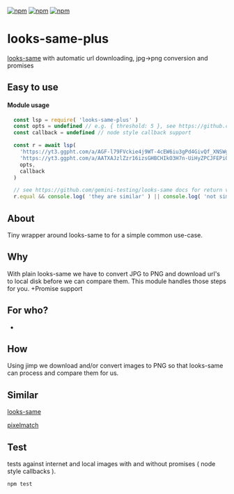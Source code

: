 [![npm](https://img.shields.io/npm/v/looks-same-plus.svg?maxAge=3600)](https://www.npmjs.com/package/looks-same-plus)
[![npm](https://img.shields.io/npm/dm/looks-same-plus.svg?maxAge=3600)](https://www.npmjs.com/package/looks-same-plus)
[![npm](https://img.shields.io/npm/l/looks-same-plus.svg?maxAge=3600)](https://www.npmjs.com/package/looks-same-plus)


#  looks-same-plus
[looks-same](https://github.com/gemini-testing/looks-same) with automatic url downloading, jpg->png conversion and promises

## Easy to use

#### Module usage
```javascript
  const lsp = require( 'looks-same-plus' )
  const opts = undefined // e.g. { threshold: 5 }, see https://github.com/gemini-testing/looks-same docs.
  const callback = undefined // node style callback support

  const r = await lsp(
    'https://yt3.ggpht.com/a/AGF-l79FVckie4j9WT-4cEW6iu3gPd4GivQf_XNSWg=s176-c-k-c0x00ffffff-no-rj-mo',
    'https://yt3.ggpht.com/a/AATXAJzlZzr16izsGHBCHIkO3H7n-UiHyZPCJFEPiQ=s176-c-k-c0x00ffffff-no-rj-mo',
    opts,
    callback
  )

  // see https://github.com/gemini-testing/looks-same docs for return value information
  r.equal && console.log( 'they are similar' ) || console.log( 'not similar' )
```

## About
Tiny wrapper around looks-same to for a simple common use-case.

## Why
With plain looks-same we have to convert JPG to PNG and download
url's to local disk before we can compare them. This module
handles those steps for you. +Promise support

## For who?
-

## How
Using jimp we download and/or convert images to PNG so that
looks-same can process and compare them for us.

## Similar
[looks-same](https://github.com/gemini-testing/looks-same)

[pixelmatch](https://github.com/mapbox/pixelmatch)

## Test
tests against internet and local images with and without
promises ( node style callbacks ).

```
npm test
```

